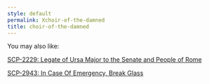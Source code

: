```yaml
---
style: default
permalink: Xchoir-of-the-damned
title: choir-of-the-damned
---
```

You may also like:

[SCP-2229: Legate of Ursa Major to the Senate and People of Rome](http://scp-wiki.net/scp-2229)

[SCP-2943: In Case Of Emergency, Break Glass](http://scp-wiki.net/scp-2943)
